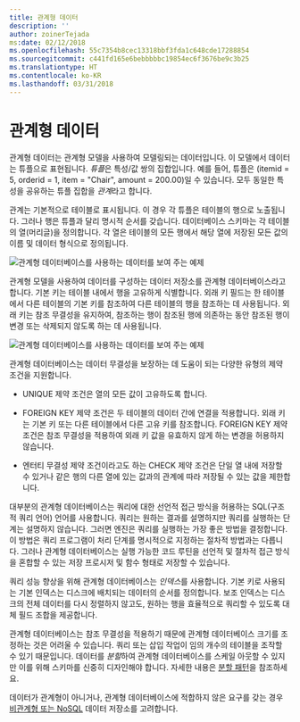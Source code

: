 ```yaml
---
title: 관계형 데이터
description: ''
author: zoinerTejada
ms:date: 02/12/2018
ms.openlocfilehash: 55c7354b8cec13318bbf3fda1c648cde17288854
ms.sourcegitcommit: c441fd165e6bebbbbbc19854ec6f3676be9c3b25
ms.translationtype: HT
ms.contentlocale: ko-KR
ms.lasthandoff: 03/31/2018
---
```

# <a name="relational-data"></a>관계형 데이터

관계형 데이터는 관계형 모델을 사용하여 모델링되는 데이터입니다. 이 모델에서 데이터는 튜플으로 표현됩니다. *튜플*은 특성/값 쌍의 집합입니다. 예를 들어, 튜플은 (itemid = 5, orderid = 1, item = "Chair", amount = 200.00)일 수 있습니다. 모두 동일한 특성을 공유하는 튜플 집합을 *관계*라고 합니다. 

관계는 기본적으로 테이블로 표시됩니다. 이 경우 각 튜플은 테이블의 행으로 노출됩니다. 그러나 행은 튜플과 달리 명시적 순서를 갖습니다. 데이터베이스 스키마는 각 테이블의 열(머리글)을 정의합니다. 각 열은 테이블의 모든 행에서 해당 열에 저장된 모든 값의 이름 및 데이터 형식으로 정의됩니다.

![관계형 데이터베이스를 사용하는 데이터를 보여 주는 예제](./images/example-relational.png)

관계형 모델을 사용하여 데이터를 구성하는 데이터 저장소를 관계형 데이터베이스라고 합니다. 기본 키는 테이블 내에서 행을 고유하게 식별합니다. 외래 키 필드는 한 테이블에서 다른 테이블의 기본 키를 참조하여 다른 테이블의 행을 참조하는 데 사용됩니다. 외래 키는 참조 무결성을 유지하여, 참조하는 행이 참조된 행에 의존하는 동안 참조된 행이 변경 또는 삭제되지 않도록 하는 데 사용됩니다. 

![관계형 데이터베이스를 사용하는 데이터를 보여 주는 예제](./images/example-relational2.png)

관계형 데이터베이스는 데이터 무결성을 보장하는 데 도움이 되는 다양한 유형의 제약 조건을 지원합니다.

- UNIQUE 제약 조건은 열의 모든 값이 고유하도록 합니다. 

- FOREIGN KEY 제약 조건은 두 테이블의 데이터 간에 연결을 적용합니다. 외래 키는 기본 키 또는 다른 테이블에서 다른 고유 키를 참조합니다. FOREIGN KEY 제약 조건은 참조 무결성을 적용하여 외래 키 값을 유효하지 않게 하는 변경을 허용하지 않습니다.

- 엔터티 무결성 제약 조건이라고도 하는 CHECK 제약 조건은 단일 열 내에 저장할 수 있거나 같은 행의 다른 열에 있는 값과의 관계에 따라 저장될 수 있는 값을 제한합니다. 

대부분의 관계형 데이터베이스는 쿼리에 대한 선언적 접근 방식을 허용하는 SQL(구조적 쿼리 언어) 언어를 사용합니다. 쿼리는 원하는 결과를 설명하지만 쿼리를 실행하는 단계는 설명하지 않습니다. 그러면 엔진은 쿼리를 실행하는 가장 좋은 방법을 결정합니다. 이 방법은 쿼리 프로그램이 처리 단계를 명시적으로 지정하는 절차적 방법과는 다릅니다. 그러나 관계형 데이터베이스는 실행 가능한 코드 루틴을 선언적 및 절차적 접근 방식을 혼합할 수 있는 저장 프로시저 및 함수 형태로 저장할 수 있습니다.

쿼리 성능 향상을 위해 관계형 데이터베이스는 *인덱스*를 사용합니다. 기본 키로 사용되는 기본 인덱스는 디스크에 배치되는 데이터의 순서를 정의합니다. 보조 인덱스는 디스크의 전체 데이터를 다시 정렬하지 않고도, 원하는 행을 효율적으로 쿼리할 수 있도록 대체 필드 조합을 제공합니다.

관계형 데이터베이스는 참조 무결성을 적용하기 때문에 관계형 데이터베이스 크기를 조정하는 것은 어려울 수 있습니다. 쿼리 또는 삽입 작업이 임의 개수의 테이블을 조작할 수 있기 때문입니다. 데이터를 *분할*하여 관계형 데이터베이스를 스케일 아웃할 수 있지만 이를 위해 스키마를 신중히 디자인해야 합니다. 자세한 내용은 [분할 패턴](../../patterns/sharding.md)을 참조하세요.

데이터가 관계형이 아니거나, 관계형 데이터베이스에 적합하지 않은 요구를 갖는 경우 [비관계형 또는 NoSQL](./non-relational-data.md) 데이터 저장소를 고려합니다.

